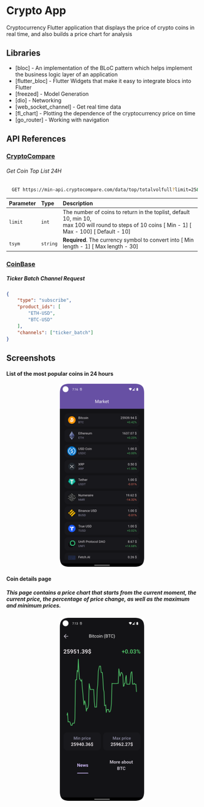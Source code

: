 # Crypto App

Cryptocurrency Flutter application that displays the price of crypto coins in real time, and also builds a price chart for analysis


## Libraries
- [bloc] - An implementation of the BLoC pattern which helps implement the business logic layer of an application
- [flutter_bloc] - Flutter Widgets that make it easy to integrate blocs into Flutter
- [freezed] - Model Generation
- [dio] - Networking
- [web_socket_channel] - Get real time data
- [fl_chart] - Plotting the dependence of the cryptocurrency price on time
- [go_router] - Working with navigation


## API References

### [CryptoCompare](https://min-api.cryptocompare.com)


###### Get Coin Top List 24H
```sh
  GET https://min-api.cryptocompare.com/data/top/totalvolfull?limit=25&tsym=USD
```

| Parameter | Type     | Description                |
| :-------- | :------- | :------------------------- |
| `limit` | `int`      | The number of coins to return in the toplist, default 10, min 10,<br>max 100 will round to steps of 10 coins [ Min - 1] [ Max - 100] [ Default - 10] |
| `tsym` | `string` | **Required**. The currency symbol to convert into [ Min length - 1] [ Max length - 30]|


### [CoinBase](https://docs.cloud.coinbase.com)

##### Ticker Batch Channel Request
```json
{
    "type": "subscribe",
    "product_ids": [
        "ETH-USD",
        "BTC-USD"
    ],
    "channels": ["ticker_batch"]
}
```


## Screenshots

#### **List of the most popular coins in 24 hours**
<div align="center"> <img src="https://github.com/IBKnight/crypto-app/blob/master/assets/coins_list.png" height="480" alt="App Screenshot"> </div>


#### **Coin details page**
##### This page contains a price chart that starts from the current moment, the current price, the percentage of price change, as well as the maximum and minimum prices.
<div align="center"> <img src="https://github.com/IBKnight/crypto-app/blob/master/assets/coin_price_chart.png" height="480" alt="App Screenshot" align="center"> </div>